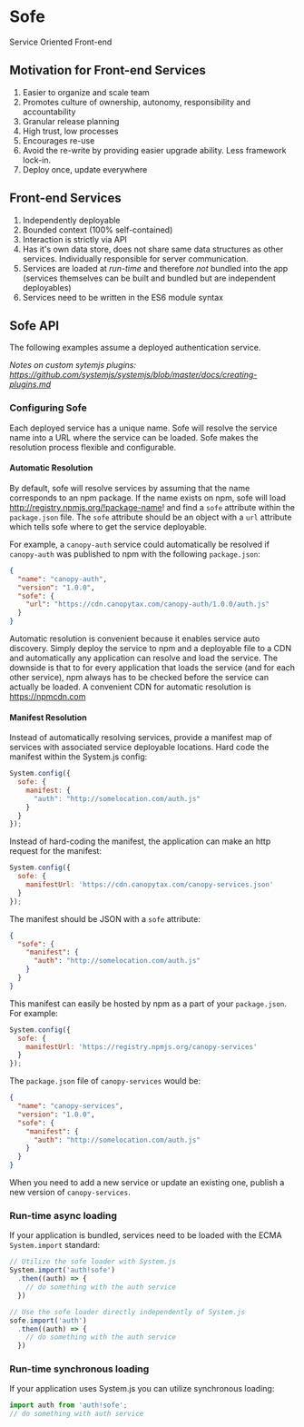 # Sofe
Service Oriented Front-end

## Motivation for Front-end Services
1. Easier to organize and scale team
2. Promotes culture of ownership, autonomy, responsibility and accountability
3. Granular release planning
4. High trust, low processes
5. Encourages re-use
6. Avoid the re-write by providing easier upgrade ability. Less framework lock-in.
7. Deploy once, update everywhere

## Front-end Services
1. Independently deployable
2. Bounded context (100% self-contained)
3. Interaction is strictly via API
4. Has it's own data store, does not share same data structures as other services. Individually responsible for server communication.
5. Services are loaded at *run-time* and therefore *not* bundled into the app (services themselves can be built and bundled but are independent deployables)
6. Services need to be written in the ES6 module syntax

## Sofe API
The following examples assume a deployed authentication service.

*Notes on custom sytemjs plugins: https://github.com/systemjs/systemjs/blob/master/docs/creating-plugins.md*

### Configuring Sofe
Each deployed service has a unique name. Sofe will resolve the service name into a URL where the service can be loaded.
Sofe makes the resolution process flexible and configurable.

#### Automatic Resolution
By default, sofe will resolve services by assuming that the name corresponds to an npm package. If the name exists on npm,
sofe will load http://registry.npmjs.org/!package-name! and find a `sofe` attribute within the `package.json` file.
The `sofe` attribute should be an object with a `url` attribute which tells sofe where to get the service deployable.

For example, a `canopy-auth` service could automatically be resolved if `canopy-auth` was published to npm with the following
`package.json`:
```json
{
  "name": "canopy-auth",
  "version": "1.0.0",
  "sofe": {
    "url": "https://cdn.canopytax.com/canopy-auth/1.0.0/auth.js"
  }
}
```
Automatic resolution is convenient because it enables service auto discovery. Simply deploy the service to npm and a deployable file to a CDN and automatically any application can resolve and load the service. The downside is that to for every application that loads the service (and for each other service), npm always has to be checked before the service can actually be loaded. A convenient CDN for automatic resolution is https://npmcdn.com

#### Manifest Resolution
Instead of automatically resolving services, provide a manifest map of services with associated service deployable locations.
Hard code the manifest within the System.js config:
```javascript
System.config({
  sofe: {
    manifest: {
      "auth": "http://somelocation.com/auth.js"
    }
  }
});
```

Instead of hard-coding the manifest, the application can make an http request for the manifest:
```javascript
System.config({
  sofe: {
    manifestUrl: 'https://cdn.canopytax.com/canopy-services.json'
  }
});
```

The manifest should be JSON with a `sofe` attribute:
```json
{
  "sofe": {
    "manifest": {
      "auth": "http://somelocation.com/auth.js"
    }
  }
}
```

This manifest can easily be hosted by npm as a part of your `package.json`. For example:

```javascript
System.config({
  sofe: {
    manifestUrl: 'https://registry.npmjs.org/canopy-services'
  }
});
```

The `package.json` file of `canopy-services` would be:
```json
{
  "name": "canopy-services",
  "version": "1.0.0",
  "sofe": {
    "manifest": {
      "auth": "http://somelocation.com/auth.js"
    }
  }
}
```

When you need to add a new service or update an existing one, publish a new version of `canopy-services`.

### Run-time async loading
If your application is bundled, services need to be loaded with the ECMA `System.import` standard:
```javascript
// Utilize the sofe loader with System.js
System.import('auth!sofe')
  .then((auth) => {
    // do something with the auth service
  })
```

```javascript
// Use the sofe loader directly independently of System.js
sofe.import('auth')
  .then((auth) => {
    // do something with the auth service
  })
```

### Run-time synchronous loading
If your application uses System.js you can utilize synchronous loading:
```javascript
import auth from 'auth!sofe';
// do something with auth service
```

